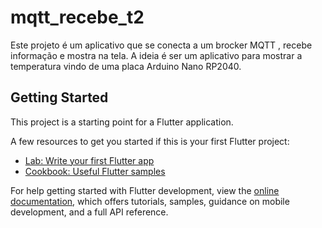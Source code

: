 # mqtt_recebe_t2

Este projeto é um aplicativo que se conecta a um brocker MQTT , recebe informação e mostra na tela.
A ideia é ser um aplicativo para mostrar a temperatura vindo de uma placa Arduino Nano RP2040.

## Getting Started

This project is a starting point for a Flutter application.

A few resources to get you started if this is your first Flutter project:

- [Lab: Write your first Flutter app](https://docs.flutter.dev/get-started/codelab)
- [Cookbook: Useful Flutter samples](https://docs.flutter.dev/cookbook)

For help getting started with Flutter development, view the
[online documentation](https://docs.flutter.dev/), which offers tutorials,
samples, guidance on mobile development, and a full API reference.
